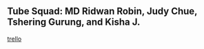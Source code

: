 ## Tube Squad: MD Ridwan Robin, Judy Chue, Tshering Gurung, and Kisha J.

[trello](https://trello.com/b/ZlCqQspH/utube-lab-collaboration "Trello Board")